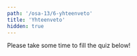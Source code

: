 ```yaml
---
path: '/osa-13/6-yhteenveto'
title: 'Yhteenveto'
hidden: true
---
```


<!-- TODO: kerrotaan siitä, miten suuressa osassa käyttöliittymät ovat elämäämme -- mainitaan myös, että hyvän ja huonon käyttölittymän välillä merkittävä ero -->

Please take some time to fill the quiz below!

<quiz id='5582acb5-283a-5962-8a31-4fdecf188212'></quiz>